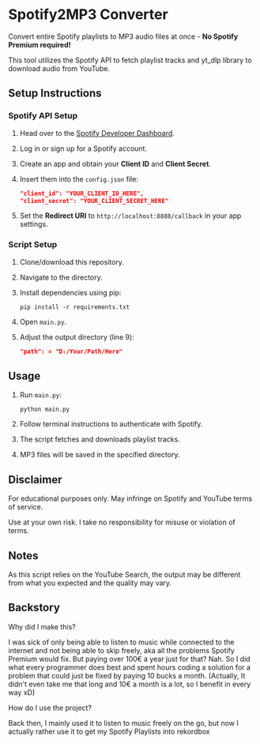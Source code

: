 # Spotify2MP3 Converter

Convert entire Spotify playlists to MP3 audio files at once - **No Spotify Premium required!**

This tool utilizes the Spotify API to fetch playlist tracks and yt_dlp library to download audio from YouTube.

## Setup Instructions

### Spotify API Setup

1. Head over to the [Spotify Developer Dashboard](https://developer.spotify.com/dashboard/applications).
2. Log in or sign up for a Spotify account.
3. Create an app and obtain your **Client ID** and **Client Secret**.
4. Insert them into the `config.json` file:

    ```json
    "client_id": "YOUR_CLIENT_ID_HERE",
    "client_secret": "YOUR_CLIENT_SECRET_HERE"
    ```

5. Set the **Redirect URI** to `http://localhost:8888/callback` in your app settings.

### Script Setup

1. Clone/download this repository.
2. Navigate to the directory.
3. Install dependencies using pip:

    ```
    pip install -r requirements.txt
    ```

4. Open `main.py`.
5. Adjust the output directory (line 9):

    ```json
    "path": = "D:/Your/Path/Here"
    ```


## Usage

1. Run `main.py`:

    ```
    python main.py
    ```

2. Follow terminal instructions to authenticate with Spotify.
3. The script fetches and downloads playlist tracks.
4. MP3 files will be saved in the specified directory.

## Disclaimer

For educational purposes only. May infringe on Spotify and YouTube terms of service.

Use at your own risk. I take no responsibility for misuse or violation of terms.

## Notes

As this script relies on the YouTube Search, the output may be different from what you expected and the quality may vary.

## Backstory

Why did I make this?

I was sick of only being able to listen to music while connected to the internet and not being able to skip freely, aka all the problems Spotify Premium would fix. But paying over 100€ a year just for that? Nah. So I did what every programmer does best and spent hours coding a solution for a problem that could just be fixed by paying 10 bucks a month. (Actually, It didn't even take me that long and 10€ a month is a lot, so I benefit in every way xD)

How do I use the project?

Back then, I mainly used it to listen to music freely on the go, but now I actually rather use it to get my Spotify Playlists into rekordbox